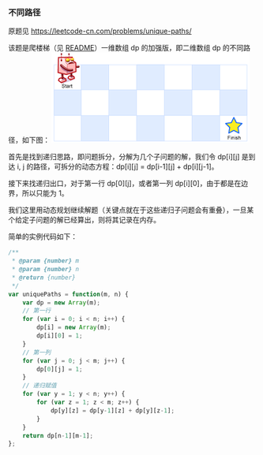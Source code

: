 ### 不同路径
原题见 https://leetcode-cn.com/problems/unique-paths/

该题是爬楼梯（见 [README](./README.md)）一维数组 dp 的加强版，即二维数组 dp 的不同路径，如下图：
![butonglujing](https://raw.githubusercontent.com/JTangming/algorithms/master/assets/algorithm/dp-recursive/robot_maze.png)

首先是找到递归思路，即问题拆分，分解为几个子问题的解，我们令 dp[i][j] 是到达 i, j 的路径，可拆分的动态方程：dp[i][j] = dp[i-1][j] + dp[i][j-1]。

接下来找递归出口，对于第一行 dp[0][j]，或者第一列 dp[i][0]，由于都是在边界，所以只能为 1。

我们这里用动态规划继续解题（关键点就在于这些递归子问题会有重叠），一旦某个给定子问题的解已经算出，则将其记录在内存。

简单的实例代码如下：
```js
/**
 * @param {number} m
 * @param {number} n
 * @return {number}
 */
var uniquePaths = function(m, n) {
    var dp = new Array(m);
    // 第一行
    for (var i = 0; i < n; i++) {
        dp[i] = new Array(m);
        dp[i][0] = 1;
    }
    // 第一列
    for (var j = 0; j < m; j++) {
        dp[0][j] = 1;
    }
    // 递归赋值
    for (var y = 1; y < n; y++) {
        for (var z = 1; z < m; z++) {
            dp[y][z] = dp[y-1][z] + dp[y][z-1];
        }
    }
    return dp[n-1][m-1];
};
```
